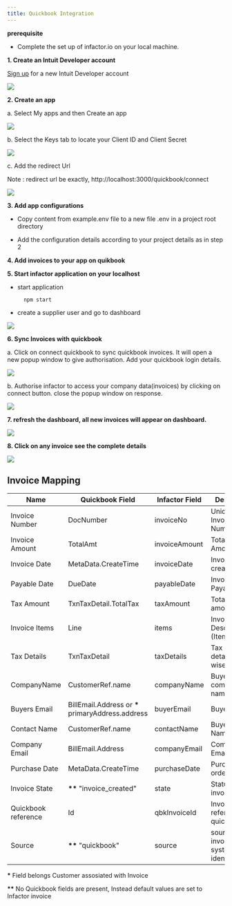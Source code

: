 ```yaml
---
title: Quickbook Integration
---
```


**prerequisite**

 - Complete the set up of infactor.io on your local machine.

**1. Create an Intuit Developer account**

[Sign up](https://developer.intuit.com/v2/ui#/signup) for a new Intuit Developer account

<p>
    <img src="../../../developer-html/assets/images/quickbook/qbk-signup.png"/>
</p>

**2. Create an app**

a. Select My apps and then Create an app

<p>
    <img src="../../../developer-html/assets/images/quickbook/qbk-create-app.png"/>
</p>

b. Select the Keys tab to locate your Client ID and Client Secret

<p>
    <img src="../../../developer-html/assets/images/quickbook/qbk-generate-keys.png"/>
</p>

c. Add the redirect Url

Note : redirect url be exactly, http://localhost:3000/quickbook/connect

<p>
    <img src="../../../developer-html/assets/images/quickbook/qbk-redirect-url.png"/>
</p>

**3. Add app configurations**

- Copy content from example.env file to a new file .env in a project root directory

- Add the configuration details according to your project details as in step 2

**4. Add invoices to your app on quikbook**

**5. Start infactor application on your localhost**

- start application 

		npm start

- create a supplier user and go to dashboard

<p>
    <img src="../../../developer-html/assets/images/quickbook/qbk-dash-empty.png"/>
</p>

**6. Sync Invoices with quickbook**

a. Click on connect quickbook to sync quickbook invoices. It will open a new popup window to give authorisation. Add your quickbook login details.

<p>
    <img src="../../../developer-html/assets/images/quickbook/qbk-login.png"/>
</p>

b. Authorise infactor to access your company data(invoices) by clicking on connect button. close the popup window on response.

<p>
    <img src="../../../developer-html/assets/images/quickbook/qbk-loginauth.png"/>
</p>

**7. refresh the dashboard, all new invoices will appear on dashboard.**

<p>
    <img src="../../../developer-html/assets/images/quickbook/qbk-dash-connect.png"/>
</p>

**8. Click on any invoice see the complete details**

<p>
    <img src="../../../developer-html/assets/images/quickbook/qbk-invoicedetails.png"/>
</p>

## Invoice Mapping

| Name | Quickbook Field | Infactor Field | Description |
| ---- | --------------- | -------------- | ----------- |
| Invoice Number | DocNumber | invoiceNo | Unique Invoice Number |
| Invoice Amount | TotalAmt | invoiceAmount | Total Invoice Amount |
| Invoice Date | MetaData.CreateTime | invoiceDate | Invoice created date |
| Payable Date | DueDate | payableDate | Invoice Payable Date |
| Tax Amount | TxnTaxDetail.TotalTax | taxAmount | Total tax amount |
| Invoice Items | Line | items | Invoice Description (Item wise) |
| Tax Details | TxnTaxDetail | taxDetails | Tax details(Invoice wise) |
| CompanyName | CustomerRef.name | companyName | Buyers company name |
| Buyers Email | BillEmail.Address or **\*** primaryAddress.address | buyerEmail | Buyers Email |
| Contact Name | CustomerRef.name | contactName | Buyer Contact Name |
| Company Email | BillEmail.Address | companyEmail | Company Email |
| Purchase Date | MetaData.CreateTime | purchaseDate | Purchase order date |
| Invoice State | **\*\*** "invoice_created" | state | Status of the invoice |
| Quickbook reference | Id | qbkInvoiceId | Invoice reference for quickbook |
| Source | **\*\*** "quickbook" | source | source of invoice (ERP system identifier) |

**\*** Field belongs Customer assosiated with Invoice

**\*\*** No Quickbook fields are present, Instead default values are set to Infactor invoice

